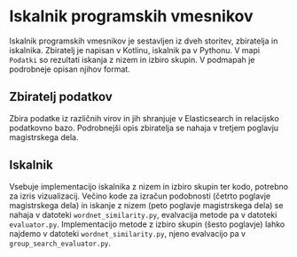 # Iskalnik programskih vmesnikov

Iskalnik programskih vmesnikov je sestavljen iz dveh storitev, zbiratelja in iskalnika. Zbiratelj je napisan v Kotlinu, iskalnik pa v Pythonu. V mapi `Podatki` so rezultati iskanja z nizem in izbiro skupin. V podmapah je podrobneje opisan njihov format.

## Zbiratelj podatkov

Zbira podatke iz različnih virov in jih shranjuje v Elasticsearch in relacijsko podatkovno bazo.
Podrobnejši opis zbiratelja se nahaja v tretjem poglavju magistrskega dela. 

## Iskalnik

Vsebuje implementacijo iskalnika z nizem in izbiro skupin ter kodo, potrebno za izris vizualizacij.
Večino kode za izračun podobnosti (četrto poglavje magistrskega dela) in iskanje z nizem (peto poglavje magistrskega dela) se nahaja v datoteki `wordnet_similarity.py`, evalvacija metode pa v datoteki `evaluator.py`.
Implementacijo metode z izbiro skupin (šesto poglavje) lahko najdemo v datoteki `wordnet_similarity.py`, njeno evalvacijo pa v `group_search_evaluator.py`.